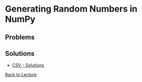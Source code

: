 # Generating Random Numbers in NumPy

## Problems

## Solutions

* [CSV - Solutions](problem_set_2_solutions.md)


[Back to Lecture](lecture_10.md)
